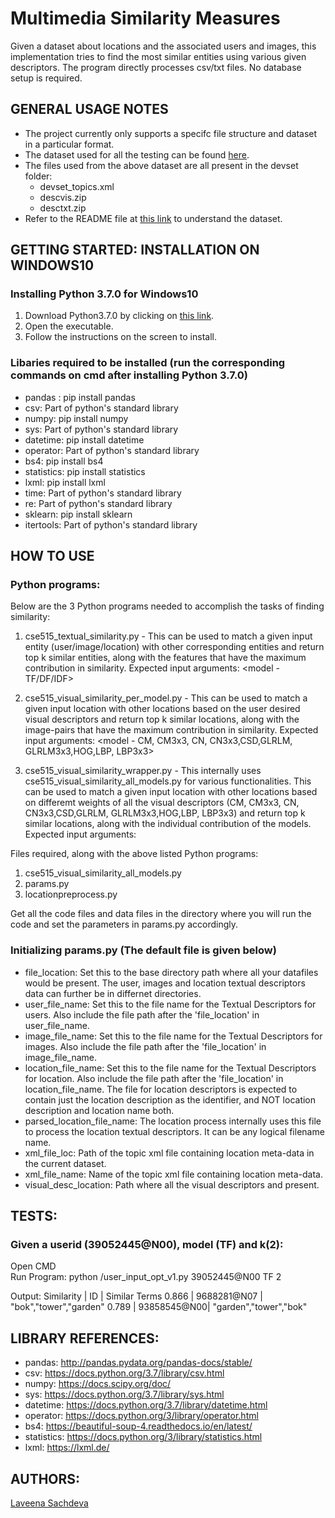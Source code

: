 # Multimedia Similarity Measures

Given a dataset about locations and the associated users and images, this implementation tries to find the most similar entities using various given descriptors.
The program directly processes csv/txt files. No database setup is required.

## GENERAL USAGE NOTES

- The project currently only supports a specifc file structure and dataset in a particular format.
- The dataset used for all the testing can be found [here](http://skuld.cs.umass.edu/traces/mmsys/2015/paper-5/ ).
- The files used from the above dataset are all present in the devset folder:
   - devset_topics.xml
   - descvis.zip
   - desctxt.zip
- Refer to the README file at [this link](http://skuld.cs.umass.edu/traces/mmsys/2015/paper-5/Div150Cred_readme.txt) to understand the dataset.

## GETTING STARTED: INSTALLATION ON WINDOWS10

### Installing Python 3.7.0 for Windows10
1. Download Python3.7.0 by clicking on [this link](https://www.python.org/ftp/python/3.7.0/python-3.7.0-webinstall.exe).
2. Open the executable.
3. Follow the instructions on the screen to install.

### Libaries required to  be installed (run the corresponding commands on cmd after installing Python 3.7.0)

- pandas : pip install pandas  
- csv: Part of python's standard library  
- numpy: pip install numpy  
- sys: Part of python's standard library  
- datetime: pip install datetime  
- operator: Part of python's standard library  
- bs4: pip install bs4  
- statistics: pip install statistics  
- lxml: pip install lxml  
- time: Part of python's standard library  
- re: Part of python's standard library  
- sklearn: pip install sklearn  
- itertools: Part of python's standard library  


## HOW TO USE

### Python programs:
Below are the 3 Python programs needed to accomplish the tasks of finding similarity:
1. cse515_textual_similarity.py - This can be used to match a given input entity (user/image/location) with other corresponding entities and return top k similar entities, along with the features that have the maximum contribution in similarity.
Expected input arguments: <entity id> <model - TF/DF/IDF> <k>

2. cse515_visual_similarity_per_model.py - This can be used to match a given input location with other locations based on the user desired visual descriptors and return top k similar locations, along with the image-pairs that have the maximum contribution in similarity.
Expected input arguments: <location id> <model - CM, CM3x3, CN, CN3x3,CSD,GLRLM, GLRLM3x3,HOG,LBP, LBP3x3> <k>

3. cse515_visual_similarity_wrapper.py - This internally uses cse515_visual_similarity_all_models.py for various functionalities. This can be used to match a given input location with other locations based on differemt weights of all the visual descriptors (CM, CM3x3, CN, CN3x3,CSD,GLRLM, GLRLM3x3,HOG,LBP, LBP3x3) and return top k similar locations, along with the individual contribution of the models.
Expected input arguments: <location id> <k>


Files required, along with the above listed Python programs:
1. cse515_visual_similarity_all_models.py
2. params.py
3. locationpreprocess.py


Get all the code files and data files in the directory where you will run the code and set the parameters in params.py accordingly. 

### Initializing params.py (The default file is given below)  

- file_location: Set this to the base directory path where all your datafiles would be present. The user, images and location textual descriptors data can further be in differnet directories.  
- user_file_name: Set this to the file name for the Textual Descriptors for users. Also include the file path after the 'file_location' in user_file_name.  
- image_file_name: Set this to the file name for the Textual Descriptors for images. Also include the file path after the 'file_location' in image_file_name.  
- location_file_name: Set this to the file name for the Textual Descriptors for location. Also include the file path after the 'file_location' in location_file_name. The file for location descriptors is expected to contain just the location description as the identifier, and NOT location description and location name both.  
- parsed_location_file_name: The location process internally uses this file to process the location textual descriptors. It can be any logical filename name.  
- xml_file_loc: Path of the topic xml file containing location meta-data in the current dataset.  
- xml_file_name: Name of the topic xml file containing location meta-data.  
- visual_desc_location: Path where all the visual descriptors and present.  

## TESTS:

### Given a userid (39052445@N00), model (TF) and k(2):
Open CMD   
Run Program: python <directory>/user_input_opt_v1.py 39052445@N00 TF 2

Output: Similarity |     ID      | Similar Terms
            0.866  | 9688281@N07 | "bok","tower","garden"
            0.789  | 93858545@N00| "garden","tower","bok"
            
## LIBRARY REFERENCES:         

- pandas: http://pandas.pydata.org/pandas-docs/stable/
- csv: https://docs.python.org/3.7/library/csv.html
- numpy: https://docs.scipy.org/doc/
- sys: https://docs.python.org/3.7/library/sys.html
- datetime: https://docs.python.org/3.7/library/datetime.html
- operator: https://docs.python.org/3/library/operator.html
- bs4: https://beautiful-soup-4.readthedocs.io/en/latest/
- statistics: https://docs.python.org/3/library/statistics.html
- lxml: https://lxml.de/

## AUTHORS:
[Laveena Sachdeva](https://github.com/laveena-sachdeva)
